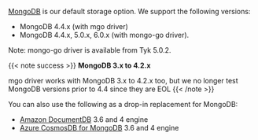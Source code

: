 ---
---

[MongoDB](https://www.mongodb.com) is our default storage option. We support the following versions:

- MongoDB 4.4.x (with mgo driver)
- MongoDB 4.4.x, 5.0.x, 6.0.x (with mongo-go driver). 

Note: mongo-go driver is available from Tyk 5.0.2.

{{< note success >}}
**MongoDB 3.x to 4.2.x**

mgo driver works with MongoDB 3.x to 4.2.x too, but we no longer test MongoDB versions prior to 4.4 since they are EOL
{{< /note >}}

You can also use the following as a drop-in replacement for MongoDB:

- [Amazon DocumentDB](https://aws.amazon.com/documentdb/) 3.6 and 4 engine
- [Azure CosmosDB for MongoDB](https://learn.microsoft.com/en-us/azure/cosmos-db/mongodb/introduction) 3.6 and 4 engine
